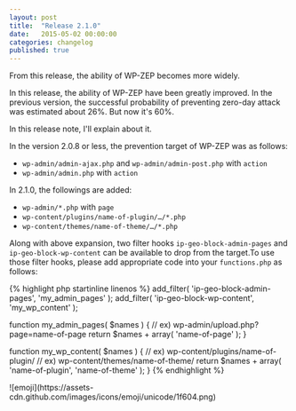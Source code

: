 ```yaml
---
layout: post
title:  "Release 2.1.0"
date:   2015-05-02 00:00:00
categories: changelog
published: true
---
```


From this release, the ability of WP-ZEP becomes more widely.

In this release, the ability of WP-ZEP have been greatly improved. In the 
previous version, the successful probability of preventing zero-day attack 
was estimated about 26%. But now it's 60%.

In this release note, I'll explain about it.

<!--more-->

In the version 2.0.8 or less, the prevention target of WP-ZEP was as follows:

* `wp-admin/admin-ajax.php` and `wp-admin/admin-post.php` with `action`
* `wp-admin/admin.php` with `action`

In 2.1.0, the followings are added:

* `wp-admin/*.php` with `page`
* `wp-content/plugins/name-of-plugin/…/*.php`
* `wp-content/themes/name-of-theme/…/*.php`

Along with above expansion, two filter hooks `ip-geo-block-admin-pages` and 
`ip-geo-block-wp-content` can be available to drop from the target.To use 
those filter hooks, please add appropriate code into your `functions.php` as 
follows:

{% highlight php startinline linenos %}
add_filter( 'ip-geo-block-admin-pages', 'my_admin_pages' );
add_filter( 'ip-geo-block-wp-content', 'my_wp_content' );

function my_admin_pages( $names ) {
    // ex) wp-admin/upload.php?page=name-of-page
    return $names + array( 'name-of-page' );
}

function my_wp_content( $names ) {
    // ex) wp-content/plugins/name-of-plugin/
    // ex) wp-content/themes/name-of-theme/
    return $names + array( 'name-of-plugin', 'name-of-theme' );
}
{% endhighlight %}

<!-- http://www.emoji-cheat-sheet.com/ -->
<span class="emoji">
![emoji](https://assets-cdn.github.com/images/icons/emoji/unicode/1f604.png)
</span>

[IP-Geo-Block]: https://wordpress.org/plugins/ip-geo-block/ "WordPress › IP Geo Block « WordPress Plugins"
